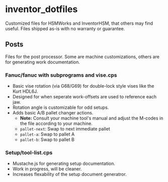 # inventor_dotfiles
Customized files for HSMWorks and InventorHSM, that others may find useful. Files shipped as-is with no warranty or guarantee.

## Posts
Files for the post processor. Some are machine customizations, others are for generating work documentation.

### Fanuc/fanuc with subprograms and vise.cps
* Basic vise rotation (via G68/G69) for double-lock style vises like the Kurt HDL6J. 
* Designed for when seperate work-offsets are used to reference each jaw.
* Rotation angle is customizable for odd setups.
* Adds basic A/B pallet changer actions.
  * **Note:** Consult your machine tool's manual and adjust the M-codes in the file according to your machine.
  * ```pallet-next```: Swap to next immediate pallet
  * ```pallet-a```: Swap to pallet A
  * ```pallet-b```: Swap to pallet B
  
### Setup/tool-list.cps
* Mustache.js for generating setup documentation.
* Work in progress, will be cleaner.
* Increases flexability of the setup document generatror.
